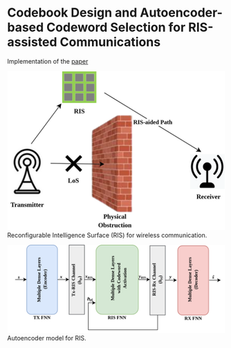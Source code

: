 # Codebook Design and Autoencoder-based Codeword Selection for RIS-assisted Communications

Implementation of the <a href="https://www.techrxiv.org/articles/preprint/Codebook_Design_for_RIS-assisted_Communications/22776533"> paper</a>

![Reconfigurable Intelligence Surface model](Images/RIS_intro.png)
Reconfigurable Intelligence Surface (RIS) for wireless communication.

![Autoencoder for RIS assisted communication](Images/AEpaperDiagram.png)
Autoencoder model for RIS.
